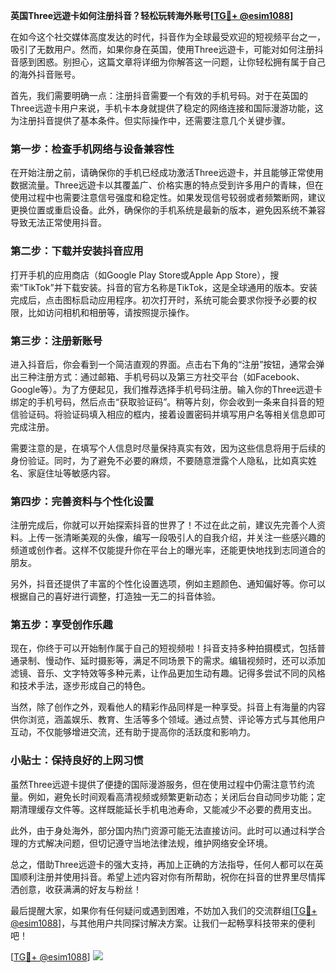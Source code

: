 **英国Three远遊卡如何注册抖音？轻松玩转海外账号[[TG💪+ @esim1088](https://t.me/s/esim1088)]**

在如今这个社交媒体高度发达的时代，抖音作为全球最受欢迎的短视频平台之一，吸引了无数用户。然而，如果你身在英国，使用Three远遊卡，可能对如何注册抖音感到困惑。别担心，这篇文章将详细为你解答这一问题，让你轻松拥有属于自己的海外抖音账号。

首先，我们需要明确一点：注册抖音需要一个有效的手机号码。对于在英国的Three远遊卡用户来说，手机卡本身就提供了稳定的网络连接和国际漫游功能，这为注册抖音提供了基本条件。但实际操作中，还需要注意几个关键步骤。

### 第一步：检查手机网络与设备兼容性

在开始注册之前，请确保你的手机已经成功激活Three远遊卡，并且能够正常使用数据流量。Three远遊卡以其覆盖广、价格实惠的特点受到许多用户的青睐，但在使用过程中也需要注意信号强度和稳定性。如果发现信号较弱或者频繁断网，建议更换位置或重启设备。此外，确保你的手机系统是最新的版本，避免因系统不兼容导致无法正常使用抖音。

### 第二步：下载并安装抖音应用

打开手机的应用商店（如Google Play Store或Apple App Store），搜索“TikTok”并下载安装。抖音的官方名称是TikTok，这是全球通用的版本。安装完成后，点击图标启动应用程序。初次打开时，系统可能会要求你授予必要的权限，比如访问相机和相册等，请按照提示操作。

### 第三步：注册新账号

进入抖音后，你会看到一个简洁直观的界面。点击右下角的“注册”按钮，通常会弹出三种注册方式：通过邮箱、手机号码以及第三方社交平台（如Facebook、Google等）。为了方便起见，我们推荐选择手机号码注册。输入你的Three远遊卡绑定的手机号码，然后点击“获取验证码”。稍等片刻，你会收到一条来自抖音的短信验证码。将验证码填入相应的框内，接着设置密码并填写用户名等相关信息即可完成注册。

需要注意的是，在填写个人信息时尽量保持真实有效，因为这些信息将用于后续的身份验证。同时，为了避免不必要的麻烦，不要随意泄露个人隐私，比如真实姓名、家庭住址等敏感内容。

### 第四步：完善资料与个性化设置

注册完成后，你就可以开始探索抖音的世界了！不过在此之前，建议先完善个人资料。上传一张清晰美观的头像，编写一段吸引人的自我介绍，并关注一些感兴趣的频道或创作者。这样不仅能提升你在平台上的曝光率，还能更快地找到志同道合的朋友。

另外，抖音还提供了丰富的个性化设置选项，例如主题颜色、通知偏好等。你可以根据自己的喜好进行调整，打造独一无二的抖音体验。

### 第五步：享受创作乐趣

现在，你终于可以开始制作属于自己的短视频啦！抖音支持多种拍摄模式，包括普通录制、慢动作、延时摄影等，满足不同场景下的需求。编辑视频时，还可以添加滤镜、音乐、文字特效等多种元素，让作品更加生动有趣。记得多尝试不同的风格和技术手法，逐步形成自己的特色。

当然，除了创作之外，观看他人的精彩作品同样是一种享受。抖音上有海量的内容供你浏览，涵盖娱乐、教育、生活等多个领域。通过点赞、评论等方式与其他用户互动，不仅能够增进交流，还有助于提高你的活跃度和影响力。

### 小贴士：保持良好的上网习惯

虽然Three远遊卡提供了便捷的国际漫游服务，但在使用过程中仍需注意节约流量。例如，避免长时间观看高清视频或频繁更新动态；关闭后台自动同步功能；定期清理缓存文件等。这样既能延长手机电池寿命，又能减少不必要的费用支出。

此外，由于身处海外，部分国内热门资源可能无法直接访问。此时可以通过科学合理的方式解决问题，但切记遵守当地法律法规，维护网络安全环境。

总之，借助Three远遊卡的强大支持，再加上正确的方法指导，任何人都可以在英国顺利注册并使用抖音。希望上述内容对你有所帮助，祝你在抖音的世界里尽情挥洒创意，收获满满的好友与粉丝！

最后提醒大家，如果你有任何疑问或遇到困难，不妨加入我们的交流群组[[TG💪+ @esim1088](https://t.me/s/esim1088)]，与其他用户共同探讨解决方案。让我们一起畅享科技带来的便利吧！

[[TG💪+ @esim1088](https://t.me/s/esim1088)] ![](https://i.postimg.cc/4NQfJmqS/Snipaste-2025-05-13-00-14-12.png)